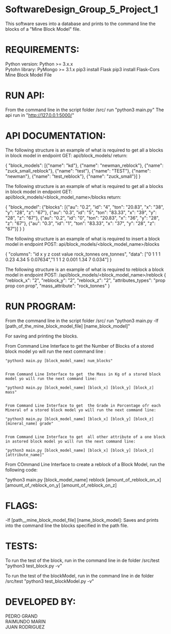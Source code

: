 # SoftwareDesign_Group_5_Project_1
  This software saves into a database and prints to the command line the blocks of a "Mine Block Model" file.
 
 # REQUIREMENTS:
 
   Python version: Python >= 3.x.x  
   Pytohn library: PyMongo >= 3.1.x
   pip3 install Flask
   pip3 install Flask-Cors
   Mine Block Model File
 
 
# RUN API:
   From the command line in the script  folder /src/ run "python3 main.py"
   The api run in  "http://127.0.0.1:5000/"

# API DOCUMENTATION:
   The following structure is an example of what is required to get all a blocks in block model in endpoint GET: api/block_models/
   return:

   {
      "block_models":
                  [{"name": "kd"}, {"name": "newman_reblock"}, {"name": "zuck_small_reblock"}, {"name": "test"}, {"name": "TEST"}, {"name": "newman"}, {"name": "test_reblock"}, {"name": "zuck_small"}]
   }


   The following structure is an example of what is required to get all a blocks in block model in endpoint GET: api/block_models/<block_model_name>/blocks
   return:

   {
      "block_model": 
               {"blocks": 
               [{"au": "0.2", "id": "4", "ton": "20.83", "x": "38", "y": "28", "z": "67"}, {"au": "0.3", "id": "5", "ton": "83.33", "x": "39", "y": "28", "z": "67"}, {"au": "0.2", "id": "0", "ton": "20.83", "x": "36", "y": "28", "z": "67"}, {"au": "0.3", "id": "1", "ton": "83.33", "x": "37", "y": "28", "z": "67"}]
               }
   }
 

   The following structure is an example of what is required to insert a block model in endpoint POST: api/block_models/<block_model_name>/blocks

   {
      "columns": "id x y z cost value rock_tonnes ore_tonnes",
      "data": ["0 1 1 1 0.23 4.34 5 0.07634","1 1 1 2 0.001 1.34 7 0.034"]
   }  


   The following structure is an example of what is required to reblock a block model in endpoint POST: /api/block_models/<block_model_name>/reblock
   {
      "reblock_x": "2",
      "reblock_y": "2",
      "reblock_z": "2",
      "attributes_types": "prop prop con prop",
      "mass_attribute": "rock_tonnes"
   }




# RUN PROGRAM:

   
   From the command line in the script  folder /src/ run "python3 main.py -lf [path_of_the_mine_block_model_file] [name_block_model]" 

   For saving and printing the blocks.

   From Command Line Interface to get  the Number of Blocks of a stored block model yo will run the next command line :

	"python3 main.py [block_model_name] num_blocks"


	From Command Line Interface to get  the Mass in Kg of a stored block model yo will run the next command line:

	"python3 main.py [block_model_name] [block_x] [block_y] [block_z] mass"


	From Command Line Interface to get  the Grade in Porcentage ofr each Mineral of a stored block model yo will run the next command line:

	"python3 main.py [block_model_name] [block_x] [block_y] [block_z] [mineral_name] grade"


	From Command Line Interface to get  all other attribute of a one block in astored block model yo will run the next command line:

	"python3 main.py [block_model_name] [block_x] [block_y] [block_z] [attribute_name]"


   From COmmand Line Interface to create a reblock of a Block Model, run the following code:

   "python3 main.py [block_model_name] reblock [amount_of_reblock_on_x] [amount_of_reblock_on_y] [amount_of_reblock_on_z]

   
# FLAGS:
   
   -lf [path__mine_block_model_file] [name_block_model]: Saves and prints into the command line the blocks specified in the path file.

 
# TESTS:
   
   To run the test of the block, run in the command line in de folder /src/test "python3 test_block.py -v"
   
   To run the test of the blockModel, run in the command line in de folder /src/test "python3 test_blockModel.py -v"
   
   
 
# DEVELOPED BY:
   PEDRO GRAND  
   RAIMUNDO MARIN  
   JUAN RODRIGUEZ  


